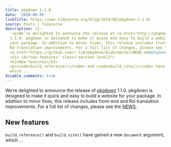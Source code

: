```yaml
---
title: pkgdown 1.1.0
date: '2018-06-05'
linkTitle: https://www.tidyverse.org/blog/2018/06/pkgdown-1-1-0/
source: Posts | Tidyverse
description: |2-
   <p>We’re delighted to announce the release of <a href="http://pkgdown.r-lib.org/">pkgdown</a>
  1.1.0. pkgdown is designed to make it quick and easy to build a website for
  your package. In addition to minor fixes, this release includes front-end and
  Rd-translation improvements. For a full list of changes, please see the
  <a href="https://github.com/r-lib/pkgdown/blob/master/NEWS.md#pkgdown-110">NEWS</a>.</p>
  <div id="new-features" class="section level2">
  <h2>New features</h2>
  <p><code>build_reference()</code> and <code>build_site()</code> have gained a new <code>document</code> argument,
  which ...
disable_comments: true
---
```

 <p>We’re delighted to announce the release of <a href="http://pkgdown.r-lib.org/">pkgdown</a>
1.1.0. pkgdown is designed to make it quick and easy to build a website for
your package. In addition to minor fixes, this release includes front-end and
Rd-translation improvements. For a full list of changes, please see the
<a href="https://github.com/r-lib/pkgdown/blob/master/NEWS.md#pkgdown-110">NEWS</a>.</p>
<div id="new-features" class="section level2">
<h2>New features</h2>
<p><code>build_reference()</code> and <code>build_site()</code> have gained a new <code>document</code> argument,
which ...